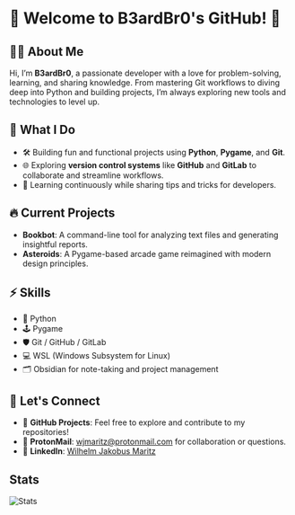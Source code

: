 # 👋 Welcome to B3ardBr0's GitHub! 🚀
## 🧙‍♂️ About Me

Hi, I’m **B3ardBr0**, a passionate developer with a love for problem-solving, learning, and sharing knowledge. From mastering Git workflows to diving deep into Python and building projects, I’m always exploring new tools and technologies to level up.

## 🌟 What I Do

- 🛠️ Building fun and functional projects using **Python**, **Pygame**, and **Git**.
- 🌐 Exploring **version control systems** like **GitHub** and **GitLab** to collaborate and streamline workflows.
- 📘 Learning continuously while sharing tips and tricks for developers.

## 🔥 Current Projects

- **Bookbot**: A command-line tool for analyzing text files and generating insightful reports.
- **Asteroids**: A Pygame-based arcade game reimagined with modern design principles.

## ⚡ Skills

- 🐍 Python
- 🕹️ Pygame
- 🛡️ Git / GitHub / GitLab
- 💻 WSL (Windows Subsystem for Linux)
- 🗂️ Obsidian for note-taking and project management

## 🌌 Let's Connect

- 🌟 **GitHub Projects**: Feel free to explore and contribute to my repositories!
- 💬 **ProtonMail**: wjmaritz@protonmail.com for collaboration or questions.
- 🌟 **LinkedIn**: [Wilhelm Jakobus Maritz](https://www.linkedin.com/in/wilhelm-jakobus-maritz-7a561b12b/)

## Stats

![Stats](https://github-readme-stats.vercel.app/api/top-langs/?username=B3ardBr0&theme=onedark)
